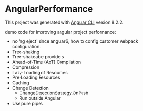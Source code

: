 # AngularPerformance

This project was generated with [Angular CLI](https://github.com/angular/angular-cli) version 8.2.2.

demo code for improving angular project performance:

- no 'ng eject' since angular6, how to config customer webpack configuration.
- Tree-shaking
- Tree-shakeable providers
- Ahead-of-Time (AoT) Compilation
- Compression
- Lazy-Loading of Resources
- Pre-Loading Resources
- Caching
- Change Detection
  - ChangeDetectionStrategy.OnPush
  - Run outside Angular
- Use pure pipes
